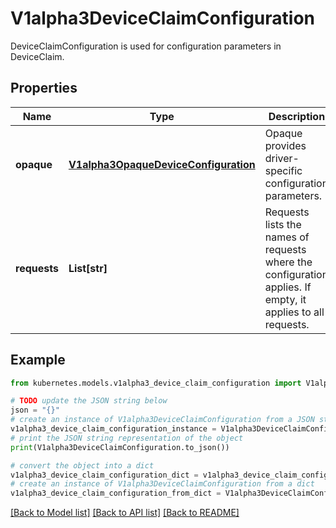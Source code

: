 # V1alpha3DeviceClaimConfiguration

DeviceClaimConfiguration is used for configuration parameters in DeviceClaim.

## Properties

Name | Type | Description | Notes
------------ | ------------- | ------------- | -------------
**opaque** | [**V1alpha3OpaqueDeviceConfiguration**](V1alpha3OpaqueDeviceConfiguration.md) | Opaque provides driver-specific configuration parameters. | [optional] 
**requests** | **List[str]** | Requests lists the names of requests where the configuration applies. If empty, it applies to all requests. | [optional] 

## Example

```python
from kubernetes.models.v1alpha3_device_claim_configuration import V1alpha3DeviceClaimConfiguration

# TODO update the JSON string below
json = "{}"
# create an instance of V1alpha3DeviceClaimConfiguration from a JSON string
v1alpha3_device_claim_configuration_instance = V1alpha3DeviceClaimConfiguration.from_json(json)
# print the JSON string representation of the object
print(V1alpha3DeviceClaimConfiguration.to_json())

# convert the object into a dict
v1alpha3_device_claim_configuration_dict = v1alpha3_device_claim_configuration_instance.to_dict()
# create an instance of V1alpha3DeviceClaimConfiguration from a dict
v1alpha3_device_claim_configuration_from_dict = V1alpha3DeviceClaimConfiguration.from_dict(v1alpha3_device_claim_configuration_dict)
```
[[Back to Model list]](../README.md#documentation-for-models) [[Back to API list]](../README.md#documentation-for-api-endpoints) [[Back to README]](../README.md)


